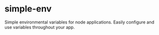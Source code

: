 # simple-env
Simple environmental variables for node applications. Easily configure and use variables throughout your app.
